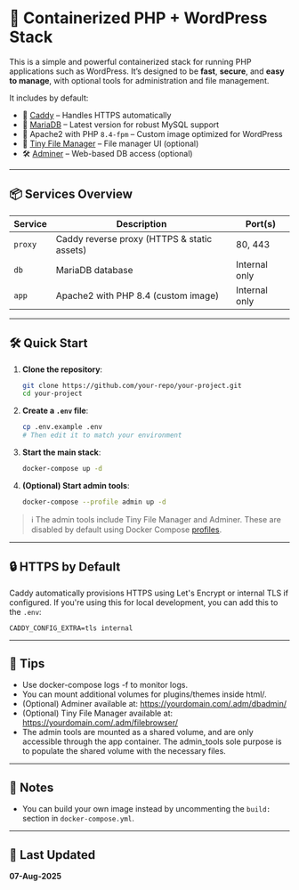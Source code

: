 # 🐳 Containerized PHP + WordPress Stack

This is a simple and powerful containerized stack for running PHP applications such as WordPress. It’s designed to be **fast**, **secure**, and **easy to manage**, with optional tools for administration and file management.

It includes by default:

-   🔐 [Caddy](https://caddyserver.com/) – Handles HTTPS automatically
-   🐬 [MariaDB](https://mariadb.org/) – Latest version for robust MySQL support
-   🐘 Apache2 with PHP `8.4-fpm` – Custom image optimized for WordPress
-   📂 [Tiny File Manager](https://github.com/prasathmani/tinyfilemanager) – File manager UI (optional)
-   🛠️ [Adminer](https://www.Adminer.net/) – Web-based DB access (optional)

---

## 📦 Services Overview

| Service | Description                                 | Port(s)       |
| ------- | ------------------------------------------- | ------------- |
| `proxy` | Caddy reverse proxy (HTTPS & static assets) | 80, 443       |
| `db`    | MariaDB database                            | Internal only |
| `app`   | Apache2 with PHP 8.4 (custom image)         | Internal only |

---

## 🛠️ Quick Start

1. **Clone the repository**:

    ```bash
    git clone https://github.com/your-repo/your-project.git
    cd your-project
    ```

2. **Create a `.env` file**:

    ```bash
    cp .env.example .env
    # Then edit it to match your environment
    ```

3. **Start the main stack**:

    ```bash
    docker-compose up -d
    ```

4. **(Optional) Start admin tools**:
    ```bash
    docker-compose --profile admin up -d
    ```

> ℹ️ The admin tools include Tiny File Manager and Adminer. These are disabled by default using Docker Compose [profiles](https://docs.docker.com/compose/profiles/).

---

## 🔒 HTTPS by Default

Caddy automatically provisions HTTPS using Let's Encrypt or internal TLS if configured. If you're using this for local development, you can add this to the `.env`:

```env
CADDY_CONFIG_EXTRA=tls internal
```

---

## 🧩 Tips

-   Use docker-compose logs -f to monitor logs.
-   You can mount additional volumes for plugins/themes inside html/.
-   (Optional) Adminer available at: https://yourdomain.com/.adm/dbadmin/
-   (Optional) Tiny File Manager available at: https://yourdomain.com/.adm/filebrowser/
-   The admin tools are mounted as a shared volume, and are only accessible through the app container. The admin_tools sole purpose is to populate the shared volume with the necessary files.

---

## 📝 Notes

-   You can build your own image instead by uncommenting the `build:` section in `docker-compose.yml`.

---

## 📅 Last Updated

**07-Aug-2025**
